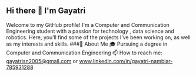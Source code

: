 ## Hi there 👋 I'm Gayatri
Welcome to my GitHub profile! I'm a Computer and Communication Engineering student with a passion for technology , data science and robotics. Here, you’ll find some of the projects I’ve been working on, as well as my interests and skills.
###🚀 About Me
🎓 Pursuing a degree in Computer and Communication Engineering
📫 How to reach me: gayatrisn2005@gmail.com or www.linkedin.com/in/gayatri-nambiar-785931288

